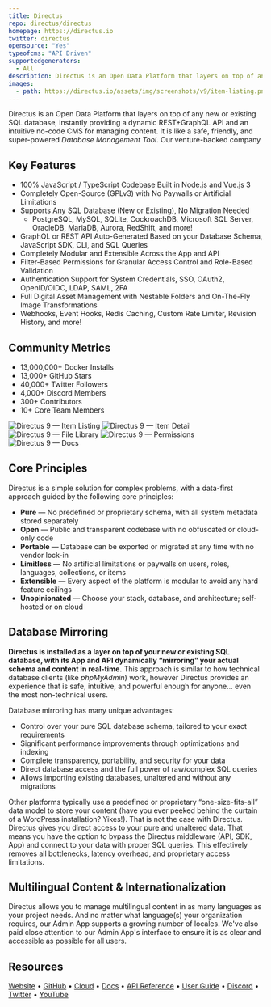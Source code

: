 ```yaml
---
title: Directus
repo: directus/directus
homepage: https://directus.io
twitter: directus
opensource: "Yes"
typeofcms: "API Driven"
supportedgenerators:
  - All
description: Directus is an Open Data Platform that layers on top of any new or existing SQL database, instantly providing a dynamic REST+GraphQL API and an intuitive no-code CMS for managing content.
images:
  - path: https://directus.io/assets/img/screenshots/v9/item-listing.png
---
```

Directus is an Open Data Platform that layers on top of any new or existing SQL database, instantly providing a dynamic REST+GraphQL API and an intuitive no-code CMS for managing content. It is like a safe, friendly, and super-powered _Database Management Tool_. Our venture-backed company 

## Key Features

* 100% JavaScript / TypeScript Codebase Built in Node.js and Vue.js 3
* Completely Open-Source (GPLv3) with No Paywalls or Artificial Limitations
* Supports Any SQL Database (New or Existing), No Migration Needed
    * PostgreSQL, MySQL, SQLite, CockroachDB, Microsoft SQL Server, OracleDB, MariaDB, Aurora, RedShift, and more!
* GraphQL or REST API Auto-Generated Based on your Database Schema, JavaScript SDK, CLI, and SQL Queries
* Completely Modular and Extensible Across the App and API
* Filter-Based Permissions for Granular Access Control and Role-Based Validation
* Authentication Support for System Credentials, SSO, OAuth2, OpenID/OIDC, LDAP, SAML, 2FA
* Full Digital Asset Management with Nestable Folders and On-The-Fly Image Transformations
* Webhooks, Event Hooks, Redis Caching, Custom Rate Limiter, Revision History, and more!

## Community Metrics

* 13,000,000+ Docker Installs
* 13,000+ GitHub Stars
* 40,000+ Twitter Followers
* 4,000+ Discord Members
* 300+ Contributors
* 10+ Core Team Members

<img class="simple" src="https://directus.io/assets/img/screenshots/v9/item-listing.png" alt="Directus 9 — Item Listing" />
<img class="simple" src="https://directus.io/assets/img/screenshots/v9/item-detail.png" alt="Directus 9 — Item Detail" />
<img class="simple" src="https://directus.io/assets/img/screenshots/v9/file-library.png" alt="Directus 9 — File Library" />
<img class="simple" src="https://directus.io/assets/img/screenshots/v9/permissions.png" alt="Directus 9 — Permissions" />
<img class="simple" src="https://directus.io/assets/img/screenshots/v9/docs.png" alt="Directus 9 — Docs" />

## Core Principles

Directus is a simple solution for complex problems, with a data-first approach guided by the following core principles:

* **Pure** — No predefined or proprietary schema, with all system metadata stored separately
* **Open** — Public and transparent codebase with no obfuscated or cloud-only code
* **Portable** — Database can be exported or migrated at any time with no vendor lock-in
* **Limitless** — No artificial limitations or paywalls on users, roles, languages, collections, or items
* **Extensible** — Every aspect of the platform is modular to avoid any hard feature ceilings
* **Unopinionated** — Choose your stack, database, and architecture; self-hosted or on cloud

## Database Mirroring

**Directus is installed as a layer on top of your new or existing SQL database, with its App and API dynamically “mirroring” your actual schema and content in real-time.** This approach is similar to how technical database clients (like _phpMyAdmin_) work, however Directus provides an experience that is safe, intuitive, and powerful enough for anyone... even the most non-technical users.

Database mirroring has many unique advantages:

* Control over your pure SQL database schema, tailored to your exact requirements
* Significant performance improvements through optimizations and indexing
* Complete transparency, portability, and security for your data
* Direct database access and the full power of raw/complex SQL queries
* Allows importing existing databases, unaltered and without any migrations

Other platforms typically use a predefined or proprietary “one-size-fits-all” data model to store your content (have you ever peeked behind the curtain of a WordPress installation? Yikes!). That is not the case with Directus. Directus gives you direct access to your pure and unaltered data. That means you have the option to bypass the Directus middleware (API, SDK, App) and connect to your data with proper SQL queries. This effectively removes all bottlenecks, latency overhead, and proprietary access limitations.

## Multilingual Content & Internationalization

Directus allows you to manage multilingual content in as many languages as your project needs. And no matter what language(s) your organization requires, our Admin App supports a growing number of locales. We've also paid close attention to our Admin App's interface to ensure it is as clear and accessible as possible for all users.

## Resources

[Website](https://directus.io) • [GitHub](https://github.com/directus/directus) • [Cloud](https://directus.cloud/) • [Docs](https://docs.directus.io) • [API Reference](https://docs.directus.io/reference/introduction/) • [User Guide](https://docs.directus.io/app/overview/) • [Discord](https://directus.chat) • [Twitter](https://twitter.com/directus) • [YouTube](https://www.youtube.com/c/DirectusVideos)
